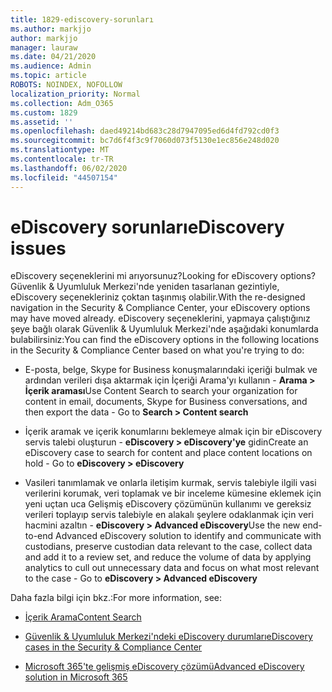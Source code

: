 ```yaml
---
title: 1829-ediscovery-sorunları
ms.author: markjjo
author: markjjo
manager: lauraw
ms.date: 04/21/2020
ms.audience: Admin
ms.topic: article
ROBOTS: NOINDEX, NOFOLLOW
localization_priority: Normal
ms.collection: Adm_O365
ms.custom: 1829
ms.assetid: ''
ms.openlocfilehash: daed49214bd683c28d7947095ed6d4fd792cd0f3
ms.sourcegitcommit: bc7d6f4f3c9f7060d073f5130e1ec856e248d020
ms.translationtype: MT
ms.contentlocale: tr-TR
ms.lasthandoff: 06/02/2020
ms.locfileid: "44507154"
---
```

# <a name="ediscovery-issues"></a><span data-ttu-id="b7fe2-102">eDiscovery sorunları</span><span class="sxs-lookup"><span data-stu-id="b7fe2-102">eDiscovery issues</span></span>

<span data-ttu-id="b7fe2-103">eDiscovery seçeneklerini mi arıyorsunuz?</span><span class="sxs-lookup"><span data-stu-id="b7fe2-103">Looking for eDiscovery options?</span></span> <span data-ttu-id="b7fe2-104">Güvenlik & Uyumluluk Merkezi'nde yeniden tasarlanan gezintiyle, eDiscovery seçenekleriniz çoktan taşınmış olabilir.</span><span class="sxs-lookup"><span data-stu-id="b7fe2-104">With the re-designed navigation in the Security & Compliance Center, your eDiscovery options may have moved already.</span></span>  <span data-ttu-id="b7fe2-105">eDiscovery seçeneklerini, yapmaya çalıştığınız şeye bağlı olarak Güvenlik & Uyumluluk Merkezi'nde aşağıdaki konumlarda bulabilirsiniz:</span><span class="sxs-lookup"><span data-stu-id="b7fe2-105">You can find the eDiscovery options in the following locations in the Security & Compliance Center based on what you're trying to do:</span></span>

- <span data-ttu-id="b7fe2-106">E-posta, belge, Skype for Business konuşmalarındaki içeriği bulmak ve ardından verileri dışa aktarmak için İçeriği Arama'yı kullanın - **Arama > İçerik araması**</span><span class="sxs-lookup"><span data-stu-id="b7fe2-106">Use Content Search to search your organization for content in email, documents, Skype for Business conversations, and then export the data - Go to **Search > Content search**</span></span>

- <span data-ttu-id="b7fe2-107">İçerik aramak ve içerik konumlarını beklemeye almak için bir eDiscovery servis talebi oluşturun - **eDiscovery > eDiscovery'ye** gidin</span><span class="sxs-lookup"><span data-stu-id="b7fe2-107">Create an eDiscovery case to search for content and place content locations on hold - Go to **eDiscovery > eDiscovery**</span></span>

- <span data-ttu-id="b7fe2-108">Vasileri tanımlamak ve onlarla iletişim kurmak, servis talebiyle ilgili vasi verilerini korumak, veri toplamak ve bir inceleme kümesine eklemek için yeni uçtan uca Gelişmiş eDiscovery çözümünün kullanımı ve gereksiz verileri toplayıp servis talebiyle en alakalı şeylere odaklanmak için veri hacmini azaltın - **eDiscovery > Advanced eDiscovery**</span><span class="sxs-lookup"><span data-stu-id="b7fe2-108">Use the new end-to-end Advanced eDiscovery solution to identify and communicate with custodians, preserve custodian data relevant to the case, collect data and add it to a review set, and reduce the volume of data by applying analytics to cull out unnecessary data and focus on what most relevant to the case -  Go to **eDiscovery > Advanced eDiscovery**</span></span>

<span data-ttu-id="b7fe2-109">Daha fazla bilgi için bkz.:</span><span class="sxs-lookup"><span data-stu-id="b7fe2-109">For more information, see:</span></span>

- [<span data-ttu-id="b7fe2-110">İçerik Arama</span><span class="sxs-lookup"><span data-stu-id="b7fe2-110">Content Search</span></span>](https://docs.microsoft.com/microsoft-365/compliance/content-search)

- [<span data-ttu-id="b7fe2-111">Güvenlik & Uyumluluk Merkezi'ndeki eDiscovery durumları</span><span class="sxs-lookup"><span data-stu-id="b7fe2-111">eDiscovery cases in the Security & Compliance Center</span></span>](https://docs.microsoft.com/microsoft-365/compliance/ediscovery-cases)

- [<span data-ttu-id="b7fe2-112">Microsoft 365'te gelişmiş eDiscovery çözümü</span><span class="sxs-lookup"><span data-stu-id="b7fe2-112">Advanced eDiscovery solution in Microsoft 365</span></span>](https://docs.microsoft.com/microsoft-365/compliance/overview-ediscovery-20)
